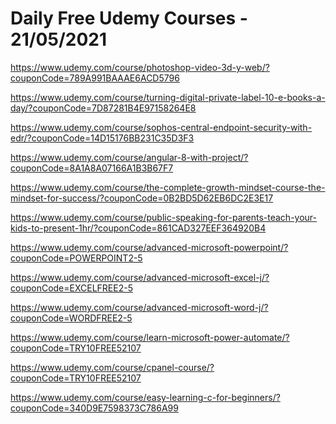 # Daily Free Udemy Courses - 21/05/2021

https://www.udemy.com/course/photoshop-video-3d-y-web/?couponCode=789A991BAAAE6ACD5796
https://www.udemy.com/course/turning-digital-private-label-10-e-books-a-day/?couponCode=7D87281B4E97158264E8
https://www.udemy.com/course/sophos-central-endpoint-security-with-edr/?couponCode=14D15176BB231C35D3F3
https://www.udemy.com/course/angular-8-with-project/?couponCode=8A1A8A07166A1B3B67F7
https://www.udemy.com/course/the-complete-growth-mindset-course-the-mindset-for-success/?couponCode=0B2BD5D62EB6DC2E3E17
https://www.udemy.com/course/public-speaking-for-parents-teach-your-kids-to-present-1hr/?couponCode=861CAD327EEF364920B4
https://www.udemy.com/course/advanced-microsoft-powerpoint/?couponCode=POWERPOINT2-5
https://www.udemy.com/course/advanced-microsoft-excel-j/?couponCode=EXCELFREE2-5
https://www.udemy.com/course/advanced-microsoft-word-j/?couponCode=WORDFREE2-5
https://www.udemy.com/course/learn-microsoft-power-automate/?couponCode=TRY10FREE52107
https://www.udemy.com/course/cpanel-course/?couponCode=TRY10FREE52107
https://www.udemy.com/course/easy-learning-c-for-beginners/?couponCode=340D9E7598373C786A99
